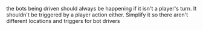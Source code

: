 the bots being driven should always be happening if it isn't a player's turn.
It shouldn't be triggered by a player action either. 
Simplify it so there aren't different locations and triggers for bot
drivers

